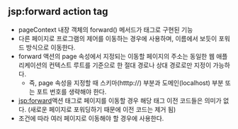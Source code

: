 ## jsp:forward action tag

- pageContext 내장 객체의 forward() 메서드가 태그로 구현된 기능
- 다른 페이지로 프로그램의 제어를 이동하는 경우에 사용하며, 이름에서 보듯이 포워드 방식으로 이동한다.
- forward 액션의 page 속성에서 지정되는 이동할 페이지의 주소는 동일한 웹 애플리케이션의 컨텍스트 루트를 기준으로 한 절대 경로나 상대 경로로만 지정이 가능하다.
    - 즉, page 속성을 지정할 때 스키마(htttp://) 부분과 도메인(localhost) 부분 또는 포트 번호를 생략해야 한다.
- <jsp:forward>액션 태그로 페이지를 이동할 경우 해당 태그 이전 코드들은 의미가 없다. (새로운 페이지로 포워딩하기 때문에 이전 코드는 제거 됨)
- 조건에 따라 여러 페이지로 이동해야 할 경우에 사용한다.

